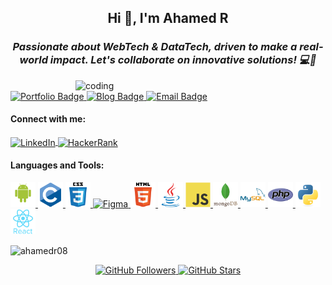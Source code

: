 <h2 align="center">Hi 👋, I'm Ahamed R</h2>
<h3 align="center"><em>Passionate about WebTech & DataTech, driven to make a real-world impact. Let's collaborate on innovative solutions! 💻🌟</em></h3>
<img align="right" alt="coding" width="400" src="https://images.squarespace-cdn.com/content/v1/5769fc401b631bab1addb2ab/1541580611624-TE64QGKRJG8SWAIUS7NS/coding-freak.gif">

<p align="left"> 
  <a href="https://ahamedr08.github.io/Portfolio/" target="_blank">
    <img src="https://img.shields.io/badge/Portfolio-Visit%20Now-ff69b4?style=for-the-badge&logo=github" alt="Portfolio Badge" />
  </a> 
  <a href="https://ahamedr08.blogspot.com" target="_blank">
    <img src="https://img.shields.io/badge/Blog-Read%20Articles-blue?style=for-the-badge&logo=blogger" alt="Blog Badge" />
  </a> 
  <a href="mailto:sent2ahamed@gmail.com">
    <img src="https://img.shields.io/badge/Email-Contact%20Me-green?style=for-the-badge&logo=gmail" alt="Email Badge" />
  </a>
</p>

<h4 align="left">Connect with me:</h4>
<p align="left">
  <a href="https://linkedin.com/in/ahamedr08/" target="blank">
    <img align="center" src="https://raw.githubusercontent.com/rahuldkjain/github-profile-readme-generator/master/src/images/icons/Social/linked-in-alt.svg" alt="LinkedIn" height="30" width="40" />
  </a>
  <a href="https://www.hackerrank.com/profile/21CSE034_AHAMED" target="blank">
    <img align="center" src="https://raw.githubusercontent.com/rahuldkjain/github-profile-readme-generator/master/src/images/icons/Social/hackerrank.svg" alt="HackerRank" height="30" width="40" />
  </a>
</p>

<h4 align="left">Languages and Tools:</h4>
<p align="left"> 
  <a href="https://developer.android.com" target="_blank" rel="noreferrer">
    <img src="https://raw.githubusercontent.com/devicons/devicon/master/icons/android/android-original-wordmark.svg" alt="Android" width="40" height="40" />
  </a> 
  <a href="https://www.cprogramming.com/" target="_blank" rel="noreferrer">
    <img src="https://raw.githubusercontent.com/devicons/devicon/master/icons/c/c-original.svg" alt="C" width="40" height="40" />
  </a> 
  <a href="https://www.w3schools.com/css/" target="_blank" rel="noreferrer">
    <img src="https://raw.githubusercontent.com/devicons/devicon/master/icons/css3/css3-original-wordmark.svg" alt="CSS3" width="40" height="40" />
  </a> 
  <a href="https://www.figma.com/" target="_blank" rel="noreferrer">
    <img src="https://www.vectorlogo.zone/logos/figma/figma-icon.svg" alt="Figma" width="40" height="40" />
  </a> 
  <a href="https://www.w3.org/html/" target="_blank" rel="noreferrer">
    <img src="https://raw.githubusercontent.com/devicons/devicon/master/icons/html5/html5-original-wordmark.svg" alt="HTML5" width="40" height="40" />
  </a> 
  <a href="https://www.java.com" target="_blank" rel="noreferrer">
    <img src="https://raw.githubusercontent.com/devicons/devicon/master/icons/java/java-original.svg" alt="Java" width="40" height="40" />
  </a> 
  <a href="https://developer.mozilla.org/en-US/docs/Web/JavaScript" target="_blank" rel="noreferrer">
    <img src="https://raw.githubusercontent.com/devicons/devicon/master/icons/javascript/javascript-original.svg" alt="JavaScript" width="40" height="40" />
  </a> 
  <a href="https://www.mongodb.com/" target="_blank" rel="noreferrer">
    <img src="https://raw.githubusercontent.com/devicons/devicon/master/icons/mongodb/mongodb-original-wordmark.svg" alt="MongoDB" width="40" height="40" />
  </a> 
  <a href="https://www.mysql.com/" target="_blank" rel="noreferrer">
    <img src="https://raw.githubusercontent.com/devicons/devicon/master/icons/mysql/mysql-original-wordmark.svg" alt="MySQL" width="40" height="40" />
  </a> 
  <a href="https://www.php.net" target="_blank" rel="noreferrer">
    <img src="https://raw.githubusercontent.com/devicons/devicon/master/icons/php/php-original.svg" alt="PHP" width="40" height="40" />
  </a> 
  <a href="https://www.python.org" target="_blank" rel="noreferrer">
    <img src="https://raw.githubusercontent.com/devicons/devicon/master/icons/python/python-original.svg" alt="Python" width="40" height="40" />
  </a> 
  <a href="https://reactjs.org/" target="_blank" rel="noreferrer">
    <img src="https://raw.githubusercontent.com/devicons/devicon/master/icons/react/react-original-wordmark.svg" alt="React" width="40" height="40" />
  </a> 
</p>

<p><img align="center" src="https://github-readme-streak-stats.herokuapp.com/?user=ahamedr08&" alt="ahamedr08" /></p>

<!-- Add your personal touch below -->
<p align="center">
  <a href="https://github.com/ahamedr08?tab=repositories">
    <img src="https://img.shields.io/github/followers/ahamedr08?label=Follow&style=social" alt="GitHub Followers" />
  </a>
  <a href="https://github.com/ahamedr08">
    <img src="https://img.shields.io/github/stars/ahamedr08?label=Stars&style=social" alt="GitHub Stars" />
  </a>
</p>
